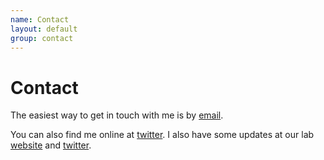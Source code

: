 ```yaml
---
name: Contact
layout: default
group: contact
---
```


<h1 class="page-header text-center"> Contact </h1>

The easiest way to get in touch with me is by [email](mailto:fernandahmoraes@gmail.com). 

You can also find me online at [twitter](http://twitter.com/hansenmoraes). I also have some updates at our lab [website](https://metabio.netlify.app/) and [twitter](http://twitter.com/metaBIOlab).
